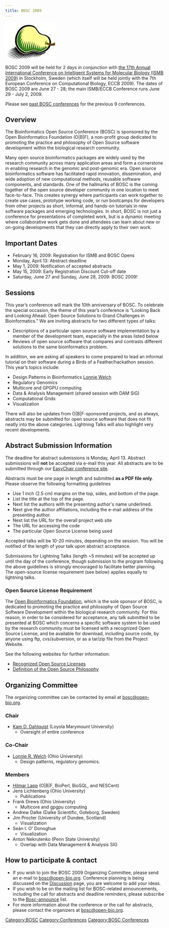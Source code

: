 ```yaml
---
title: BOSC 2009
---
```


![The Bosc Pair](Pear.png "The Bosc Pair")

BOSC 2009 will be held for 2 days in conjunction with [the 17th Annual
International Conference on Intelligent Systems for Molecular Biology
(ISMB 2009)](http://www.iscb.org/ismbeccb2009/index.php) in Stockholm,
Sweden (which itself will be held jointly with the 7th European
Conference on Computational Biology, ECCB 2009). The dates of BOSC 2009
are June 27 - 28; the main ISMB/ECCB Conference runs June 29 - July 2,
2009.

Please see [past BOSC conferences](Past_BOSC_conferences "wikilink") for
the previous 9 conferences.

Overview
--------

The Bioinformatics Open Source Conference (BOSC) is sponsored by the
Open Bioinformatics Foundation (O|B|F), a non-profit group dedicated to
promoting the practice and philosophy of Open Source software
development within the biological research community.

Many open source bioinformatics packages are widely used by the research
community across many application areas and form a cornerstone in
enabling research in the genomic and post-genomic era. Open source
bioinformatics software has facilitated rapid innovation, dissemination,
and wide adoption of new computational methods, reusable software
components, and standards. One of the hallmarks of BOSC is the coming
together of the open source developer community in one location to meet
face-to-face. This creates synergy where participants can work together
to create use cases, prototype working code, or run bootcamps for
developers from other projects as short, informal, and hands-on
tutorials in new software packages and emerging technologies. In short,
BOSC is not just a conference for presentations of completed work, but
is a dynamic meeting where collaborative work gets done and attendees
can learn about new or on-going developments that they can directly
apply to their own work.

Important Dates
---------------

-   February 16, 2009: Registration for ISMB and BOSC Opens
-   Monday, April 13: Abstract deadline
-   May 1, 2009: Notification of accepted abstracts
-   May 15, 2009: Early Registration Discount Cut-off date
-   Saturday, June 27 and Sunday, June 28, 2009: BOSC 2009!

Sessions
--------

This year’s conference will mark the 10th anniversary of BOSC. To
celebrate the special occasion, the theme of this year’s conference is
“Looking Back and Looking Ahead: Open Source Solutions to Grand
Challenges in Bioinformatics.” We are inviting abstracts for two
different types of talks:

-   Descriptions of a particular open source software implementation by
    a member of the development team, especially in the areas listed
    below
-   Reviews of open source software that compares and contrasts
    different solutions to the same bioinformatics problem.

In addition, we are asking all speakers to come prepared to lead an
informal tutorial on their software during a Birds of a
Feather/hackathon session. This year’s topics include:

-   Design Patterns in Bioinformatics [Lonnie
    Welch](http://www.ohio.edu/cidds/welch/)
-   Regulatory Genomics
-   Multicore and GPGPU computing
-   Data & Analysis Management (shared session with DAM SIG)
-   Computational Grids
-   Visualization

There will also be updates from O|B|F-sponsored projects, and as always,
abstracts may be submitted for open source software that does not fit
neatly into the above categories. Lightning Talks will also highlight
very recent developments.

Abstract Submission Information
-------------------------------

The deadline for abstract submissions is Monday, April 13. Abstract
submissions will **not** be accepted via e-mail this year. All abstracts
are to be submitted through our [EasyChair conference
site](https://www.easychair.org/login.cgi?conf=bosc2009).

Abstracts must be one page in length and submitted **as a PDF file
only**. Please observe the following formatting guidelines

-   Use 1 inch (2.5 cm) margins on the top, sides, and bottom of
    the page.
-   List the title at the top of the page.
-   Next list the authors with the presenting author's name underlined.
-   Next give the author affiliations, including the e-mail address of
    the presenting author.
-   Next list the URL for the overall project web site
-   The URL for accessing the code
-   The particular Open Source License being used

Accepted talks will be 10-20 minutes, depending on the session. You will
be notified of the length of your talk upon abstract acceptance.

Submissions for Lightning Talks (length ~5 minutes) will be accepted up
until the day of the conference, though submission to the program
following the above guidelines is strongly encouraged to facilitate
better planning. The open-source license requirement (see below) applies
equally to lightning talks.

### Open Source License Requirement

The [Open Bioinformatics Foundation](OBF "wikilink"), which is the sole
sponsor of BOSC, is dedicated to promoting the practice and philosophy
of Open Source Software Development within the biological research
community. For this reason, in order to be considered for acceptance,
any talk submitted to be presented at BOSC which concerns a specific
software system to be used by the research community must be licensed
with a recognized Open Source License, and be available for download,
including source code, by anyone using ftp, cvs/subversion, or as a
tar/zip file from the Project Website.

See the following websites for further information:

-   [Recognized Open Source
    Licenses](http://www.opensource.org/licenses/)
-   [Definition of the Open Source
    Philosophy](http://www.opensource.org/docs/definition.php)

Organizing Committee
--------------------

The organizing committee can be contacted by email at
[bosc@open-bio.org](mailto:bosc@openbio.org).

### Chair

-   [Kam D. Dahlquist](http://myweb.lmu.edu/kdahlqui) (Loyola
    Marymount University)
    -   Oversight of entire conference

### Co-Chair

-   [Lonnie R. Welch](http://www.ohio.edu/cidds/welch/)
    (Ohio University)
    -   Design patterns, regulatory genomics.

### Members

-   [Hilmar Lapp](bp:Hilmar_Lapp "wikilink") (O|B|F, BioPerl, BioSQL,
    and NESCent)
-   Jens Lichtenberg (Ohio University)
    -   Publications
-   Frank Drews (Ohio University)
    -   Multicore and gpgpu computing
-   Andrew Dalke (Dalke Scientific, Goteborg, Sweden)
-   Jim Procter (University of Dundee, Scotland)
    -   Visualization
-   Seán I. O' Donoghue
    -   Visualization
-   Anton Nekrutenko (Penn State University)
    -   Overlap with Data Management & Analysis SIG

How to participate & contact
----------------------------

-   If you wish to join the BOSC 2009 Organizing Committee, please send
    an e-mail to <bosc@open-bio.org>. Conference planning is being
    discussed on the [ Discussion](Talk:BOSC_2009 "wikilink") page, you
    are welcome to add your ideas.
-   If you wish to be on the mailing list for BOSC-related
    announcements, including the call for abstracts and deadline
    reminders, please subscribe to the
    [Bosc-announce](http://lists.open-bio.org/mailman/listinfo/bosc-announce) list.
-   For more information about the conference or the call for abstracts,
    please contact the organizers at
    [bosc@open-bio.org](mailto:bosc@openbio.org).

<Category:BOSC> <Category:Conferences> [Category:BOSC
Conferences](Category:BOSC_Conferences "wikilink")
